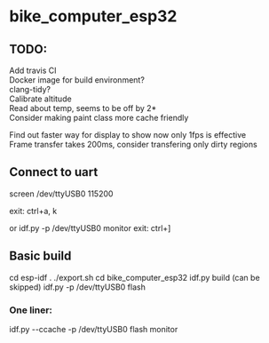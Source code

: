 # bike_computer_esp32

## TODO:
Add travis CI  
Docker image for build environment?  
clang-tidy?  
Calibrate altitude  
Read about temp, seems to be off by 2*  
Consider making paint class more cache friendly  

Find out faster way for display to show now only 1fps is effective  
Frame transfer takes 200ms, consider transfering only dirty regions  
## Connect to uart
screen /dev/ttyUSB0 115200

exit: ctrl+a, k

or
idf.py -p /dev/ttyUSB0 monitor
exit: ctrl+]
## Basic build
cd esp-idf
. ./export.sh
cd bike_computer_esp32
idf.py build (can be skipped)
idf.py -p /dev/ttyUSB0 flash

### One liner:
idf.py --ccache -p /dev/ttyUSB0 flash  monitor
